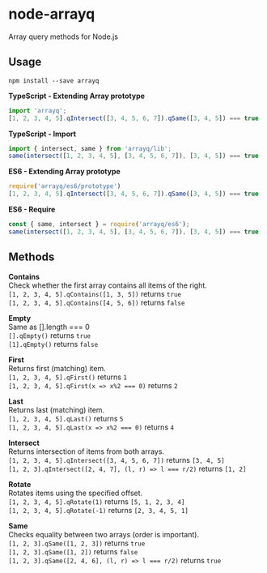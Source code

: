# node-arrayq
Array query methods for Node.js

## Usage

```shell
npm install --save arrayq
```

**TypeScript - Extending Array prototype**  
```js
import 'arrayq';
[1, 2, 3, 4, 5].qIntersect([3, 4, 5, 6, 7]).qSame([3, 4, 5]) === true
```

**TypeScript - Import**  
```js
import { intersect, same } from 'arrayq/lib';
same(intersect([1, 2, 3, 4, 5], [3, 4, 5, 6, 7]), [3, 4, 5]) === true
```

**ES6 - Extending Array prototype**  
```js
require('arrayq/es6/prototype')
[1, 2, 3, 4, 5].qIntersect([3, 4, 5, 6, 7]).qSame([3, 4, 5]) === true
```

**ES6 - Require**  
```js
const { same, intersect } = require('arrayq/es6');
same(intersect([1, 2, 3, 4, 5], [3, 4, 5, 6, 7]), [3, 4, 5]) === true
```

## Methods

**Contains**  
Check whether the first array contains all items of the right.  
`[1, 2, 3, 4, 5].qContains([1, 3, 5])` returns `true`  
`[1, 2, 3, 4, 5].qContains([4, 5, 6])` returns `false`  

**Empty**  
Same as [].length === 0  
`[].qEmpty()` returns `true`  
`[1].qEmpty()` returns `false`  

**First**  
Returns first (matching) item.  
`[1, 2, 3, 4, 5].qFirst()` returns `1`  
`[1, 2, 3, 4, 5].qFirst(x => x%2 === 0)` returns `2`  

**Last**  
Returns last (matching) item.  
`[1, 2, 3, 4, 5].qLast()` returns `5`  
`[1, 2, 3, 4, 5].qLast(x => x%2 === 0)` returns `4`  

**Intersect**  
Returns intersection of items from both arrays.  
`[1, 2, 3, 4, 5].qIntersect([3, 4, 5, 6, 7])` returns `[3, 4, 5]`  
`[1, 2, 3].qIntersect([2, 4, 7], (l, r) => l === r/2)` returns `[1, 2]`  

**Rotate**  
Rotates items using the specified offset.  
`[1, 2, 3, 4, 5].qRotate(1)` returns `[5, 1, 2, 3, 4]`  
`[1, 2, 3, 4, 5].qRotate(-1)` returns `[2, 3, 4, 5, 1]`  

**Same**  
Checks equality between two arrays (order is important).  
`[1, 2, 3].qSame([1, 2, 3])` returns `true`  
`[1, 2, 3].qSame([1, 2])` returns `false`  
`[1, 2, 3].qSame([2, 4, 6], (l, r) => l === r/2)` returns `true`  

